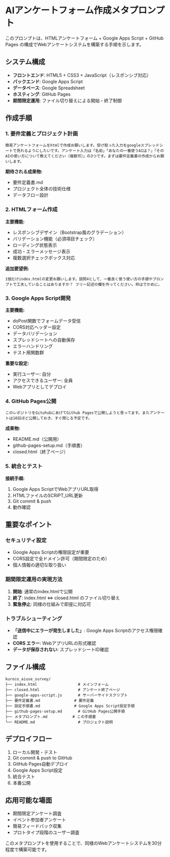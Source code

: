 # AIアンケートフォーム作成メタプロンプト

このプロンプトは、HTMLアンケートフォーム + Google Apps Script + GitHub Pages の構成でWebアンケートシステムを構築する手順を示します。

## システム構成
- **フロントエンド**: HTML5 + CSS3 + JavaScript（レスポンシブ対応）
- **バックエンド**: Google Apps Script
- **データベース**: Google Spreadsheet
- **ホスティング**: GitHub Pages
- **期間限定運用**: ファイル切り替えによる開始・終了制御

## 作成手順

### 1. 要件定義とプロジェクト計画
```
簡易アンケートフォームをhtmlで作成お願いします。受け取った入力をgoogleスプレッドシートで見れるようにしたいです。アンケート入力は「名前」「あなたの一番使うAIは？」「そのAIの使い方について教えてください（複数可）」の3つです。まずは要件定義書の作成からお願いします。
```

**期待される成果物:**
- 要件定義書.md
- プロジェクト全体の技術仕様
- データフロー設計

### 2. HTMLフォーム作成
**主要機能:**
- レスポンシブデザイン（Bootstrap風のグラデーション）
- バリデーション機能（必須項目チェック）
- ローディング状態表示
- 成功・エラーメッセージ表示
- 複数選択チェックボックス対応

**追加要望例:**
```
1個だけindex.htmlの変更お願いします。設問4として、一番良く使う使い方の手順やプロンプトで工夫していることはありますか？ フリー記述の欄を作ってください。枠はでかめに。
```

### 3. Google Apps Script開発
**主要機能:**
- doPost関数でフォームデータ受信
- CORS対応ヘッダー設定
- データバリデーション
- スプレッドシートへの自動保存
- エラーハンドリング
- テスト用関数群

**重要な設定:**
- 実行ユーザー: 自分
- アクセスできるユーザー: 全員
- Webアプリとしてデプロイ

### 4. GitHub Pages公開
```
このレポジトリをGituhubにあげてGithub Pagesで公開しようと思ってます。またアンケートは10日ほど公開しておき、すぐ閉じる予定です。
```

**成果物:**
- README.md（公開用）
- github-pages-setup.md（手順書）
- closed.html（終了ページ）

### 5. 統合とテスト

**接続手順:**
1. Google Apps ScriptでWebアプリURL取得
2. HTMLファイルのSCRIPT_URL更新
3. Git commit & push
4. 動作確認

## 重要なポイント

### セキュリティ設定
- Google Apps Scriptの権限設定が重要
- CORS設定で全ドメイン許可（期間限定のため）
- 個人情報の適切な取り扱い

### 期間限定運用の実現方法
1. **開始**: 通常のindex.htmlで公開
2. **終了**: index.html ⇔ closed.html のファイル切り替え
3. **緊急停止**: 同様の仕組みで即座に対応可

### トラブルシューティング
- **「送信中にエラーが発生しました」**: Google Apps Scriptのアクセス権限確認
- **CORS エラー**: WebアプリURLの形式確認
- **データが保存されない**: スプレッドシートID確認

## ファイル構成
```
kuroco_aiuse_survey/
├── index.html                  # メインフォーム
├── closed.html                 # アンケート終了ページ
├── google-apps-script.js       # サーバーサイドスクリプト
├── 要件定義書.md               # 要件定義
├── 設定手順書.md               # Google Apps Script設定手順
├── github-pages-setup.md       # GitHub Pages公開手順
├── メタプロンプト.md           # この手順書
└── README.md                   # プロジェクト説明
```

## デプロイフロー
1. ローカル開発・テスト
2. Git commit & push to GitHub
3. GitHub Pages自動デプロイ
4. Google Apps Script設定
5. 統合テスト
6. 本番公開

## 応用可能な場面
- 期間限定アンケート調査
- イベント参加者アンケート
- 簡易フィードバック収集
- プロトタイプ段階のユーザー調査

このメタプロンプトを使用することで、同様のWebアンケートシステムを30分程度で構築可能です。